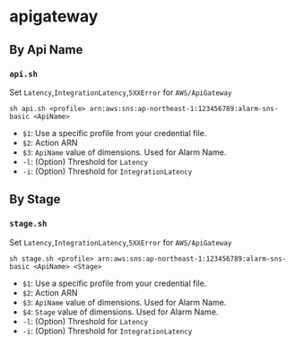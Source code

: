 # apigateway

## By Api Name

### `api.sh`
Set `Latency`,`IntegrationLatency`,`5XXError` for `AWS/ApiGateway`
```
sh api.sh <profile> arn:aws:sns:ap-northeast-1:123456789:alarm-sns-basic <ApiName>
```
-   `$1`: Use a specific profile from your credential file.
-   `$2`: Action ARN
-   `$3`: `ApiName` value of dimensions. Used for Alarm Name.
-   `-l`: (Option) Threshold for `Latency`
-   `-i`: (Option) Threshold for `IntegrationLatency`

## By Stage

### `stage.sh`
Set `Latency`,`IntegrationLatency`,`5XXError` for `AWS/ApiGateway`
```
sh stage.sh <profile> arn:aws:sns:ap-northeast-1:123456789:alarm-sns-basic <ApiName> <Stage>
```
-   `$1`: Use a specific profile from your credential file.
-   `$2`: Action ARN
-   `$3`: `ApiName` value of dimensions. Used for Alarm Name.
-   `$4`: `Stage` value of dimensions. Used for Alarm Name.
-   `-l`: (Option) Threshold for `Latency`
-   `-i`: (Option) Threshold for `IntegrationLatency`
